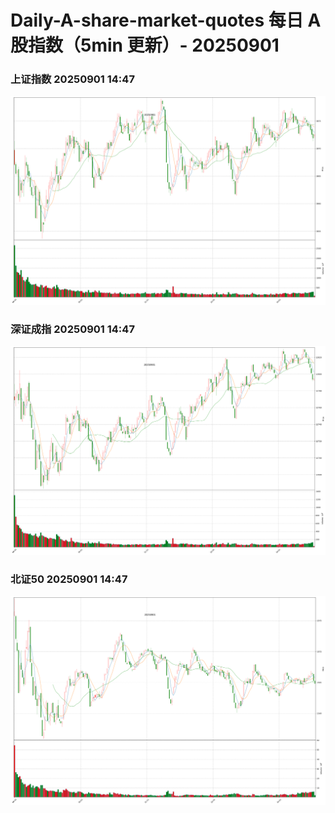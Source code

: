 
# Daily-A-share-market-quotes 每日 A 股指数（5min 更新）- 20250901

### 上证指数 20250901 14:47
![](./fig/2025/9/20250901-sh000001.png)

### 深证成指 20250901 14:47
![](./fig/2025/9/20250901-sz399001.png)

### 北证50 20250901 14:47
![](./fig/2025/9/20250901-bj899050.png)

